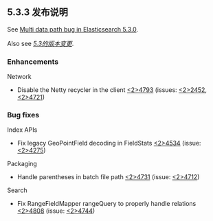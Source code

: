 ## 5.3.3 发布说明

See [Multi data path bug in Elasticsearch 5.3.0](https://www.elastic.co/blog/multi-data-path-bug-in-elasticsearch-5-3-0).

Also see [_5.3的版本变更_](breaking-changes-5.3.html).

### Enhancements

Network 
    

  * Disable the Netty recycler in the client [<2>4793](https://github.com/elastic/elasticsearch/pull/24793) (issues: [<2>2452](https://github.com/elastic/elasticsearch/issues/22452), [<2>4721](https://github.com/elastic/elasticsearch/issues/24721)) 



### Bug fixes

Index APIs 
    

  * Fix legacy GeoPointField decoding in FieldStats [<2>4534](https://github.com/elastic/elasticsearch/pull/24534) (issue: [<2>4275](https://github.com/elastic/elasticsearch/issues/24275)) 



Packaging 
    

  * Handle parentheses in batch file path [<2>4731](https://github.com/elastic/elasticsearch/pull/24731) (issue: [<2>4712](https://github.com/elastic/elasticsearch/issues/24712)) 



Search 
    

  * Fix RangeFieldMapper rangeQuery to properly handle relations [<2>4808](https://github.com/elastic/elasticsearch/pull/24808) (issue: [<2>4744](https://github.com/elastic/elasticsearch/issues/24744)) 


